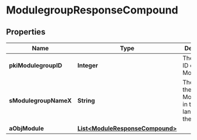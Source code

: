 

# ModulegroupResponseCompound

## Properties

Name | Type | Description | Notes
------------ | ------------- | ------------- | -------------
**pkiModulegroupID** | **Integer** | The unique ID of the Modulegroup | 
**sModulegroupNameX** | **String** | The name of the Modulegroup in the language of the requester | 
**aObjModule** | [**List&lt;ModuleResponseCompound&gt;**](ModuleResponseCompound.md) |  | 




